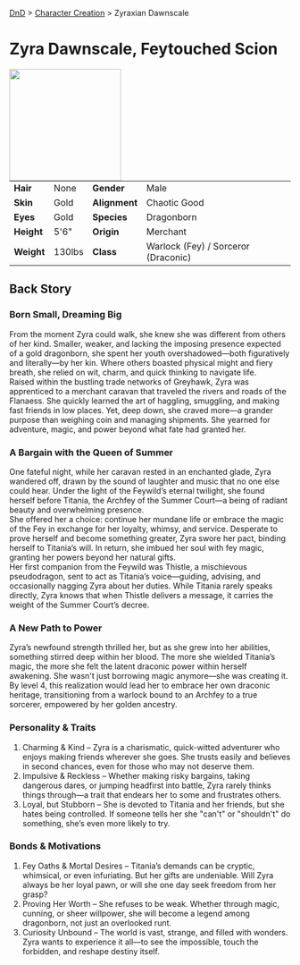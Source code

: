 [DnD](../../readme.md) > [Character Creation](../../character-creation.md) > Zyraxian Dawnscale

# Zyra Dawnscale, Feytouched Scion

<image src="images/DnD_2024_PC_Sorlock_Female.webp" style="float:left;" width="200px" height="200px">

|            |        |               |                                     |
| ---------- | ------ | ------------- | ----------------------------------- |
| **Hair**   | None   | **Gender**    | Male                                |
| **Skin**   | Gold   | **Alignment** | Chaotic Good                        |
| **Eyes**   | Gold   | **Species**   | Dragonborn                          |
| **Height** | 5'6"   | **Origin**    | Merchant                            |
| **Weight** | 130lbs | **Class**     | Warlock (Fey) / Sorceror (Draconic) |

## Back Story

### Born Small, Dreaming Big

From the moment Zyra could walk, she knew she was different from others of her kind. Smaller, weaker, and lacking the imposing presence expected of a gold dragonborn, she spent her youth overshadowed—both figuratively and literally—by her kin. Where others boasted physical might and fiery breath, she relied on wit, charm, and quick thinking to navigate life.  
Raised within the bustling trade networks of Greyhawk, Zyra was apprenticed to a merchant caravan that traveled the rivers and roads of the Flanaess. She quickly learned the art of haggling, smuggling, and making fast friends in low places. Yet, deep down, she craved more—a grander purpose than weighing coin and managing shipments. She yearned for adventure, magic, and power beyond what fate had granted her.

### A Bargain with the Queen of Summer

One fateful night, while her caravan rested in an enchanted glade, Zyra wandered off, drawn by the sound of laughter and music that no one else could hear. Under the light of the Feywild’s eternal twilight, she found herself before Titania, the Archfey of the Summer Court—a being of radiant beauty and overwhelming presence.  
She offered her a choice: continue her mundane life or embrace the magic of the Fey in exchange for her loyalty, whimsy, and service. Desperate to prove herself and become something greater, Zyra swore her pact, binding herself to Titania’s will. In return, she imbued her soul with fey magic, granting her powers beyond her natural gifts.  
Her first companion from the Feywild was Thistle, a mischievous pseudodragon, sent to act as Titania’s voice—guiding, advising, and occasionally nagging Zyra about her duties. While Titania rarely speaks directly, Zyra knows that when Thistle delivers a message, it carries the weight of the Summer Court’s decree.

### A New Path to Power <FUTURE>

Zyra’s newfound strength thrilled her, but as she grew into her abilities, something stirred deep within her blood. The more she wielded Titania’s magic, the more she felt the latent draconic power within herself awakening. She wasn't just borrowing magic anymore—she was creating it. By level 4, this realization would lead her to embrace her own draconic heritage, transitioning from a warlock bound to an Archfey to a true sorcerer, empowered by her golden ancestry.

### Personality & Traits

1. Charming & Kind – Zyra is a charismatic, quick-witted adventurer who enjoys making friends wherever she goes. She trusts easily and believes in second chances, even for those who may not deserve them.
2. Impulsive & Reckless – Whether making risky bargains, taking dangerous dares, or jumping headfirst into battle, Zyra rarely thinks things through—a trait that endears her to some and frustrates others.
3. Loyal, but Stubborn – She is devoted to Titania and her friends, but she hates being controlled. If someone tells her she "can't" or "shouldn't" do something, she’s even more likely to try.

### Bonds & Motivations

1. Fey Oaths & Mortal Desires – Titania’s demands can be cryptic, whimsical, or even infuriating. But her gifts are undeniable. Will Zyra always be her loyal pawn, or will she one day seek freedom from her grasp?
2. Proving Her Worth – She refuses to be weak. Whether through magic, cunning, or sheer willpower, she will become a legend among dragonborn, not just an overlooked runt.
3. Curiosity Unbound – The world is vast, strange, and filled with wonders. Zyra wants to experience it all—to see the impossible, touch the forbidden, and reshape destiny itself.
